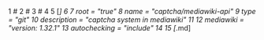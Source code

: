 1 #
2 #
3 #
4
5 [*]
6
7 root = "true"
8 name = "captcha/mediawiki-api"
9 type = "git"
10 description = "captcha system in mediawiki"
11
12 mediawiki = "version: 1.32.1"
13 autochecking = "include"
14
15 [*.md]
